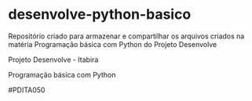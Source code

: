 # desenvolve-python-basico
Repositório criado para armazenar e compartilhar os arquivos criados na matéria Programação básica com Python do Projeto Desenvolve

Projeto Desenvolve - Itabira

 Programação básica com Python

#PDITA050
